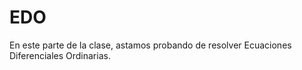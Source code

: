 # EDO

En este parte de la clase, astamos probando de resolver Ecuaciones Diferenciales Ordinarias.


